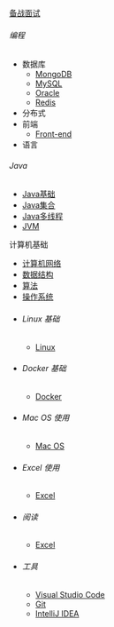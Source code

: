 [备战面试](./docs/a-1备战面试.md)

###### 编程

- 数据库
  - [MongoDB](./docs/program/database/mongo.md)
  - [MySQL](./docs/program/database/mysql.md)
  - [Oracle](./docs/program/database/oracle.md)
  - [Redis](./docs/program/database/redis.md)
- 分布式
- 前端
  - [Front-end](./doc/program/front-end/前端开发笔记.md)
- 语言

###### Java

* [Java基础](./docs/b-1面试题总结-Java基础.md)
* [Java集合](./docs/b-2Java集合.md)
* [Java多线程](./docs/b-3Java多线程.md)
* [JVM](./docs/b-4jvm.md)

计算机基础

* [计算机网络](./docs/c-1计算机网络.md)
* [数据结构](./docs/c-2数据结构.md)
* [算法](./docs/c-3算法.md)
* [操作系统](./docs/c-4操作系统.md)


- ###### Linux 基础

  - [Linux](./docs/linux/linux.md)

- ###### Docker 基础

  * [Docker](./docs/docker/docker.md)

- ###### Mac OS 使用

  - [Mac OS](./docs/mac/mac.md)

- ###### Excel 使用

  - [Excel](./docs/excel/excel.md)

- ###### 阅读

  - [Excel](./docs/excel/excel.md)

- ###### 工具

  - [Visual Studio Code](./docs/tools/vscode.md)
  - [Git](./docs/tools/git.md)
  - [IntelliJ IDEA](./docs/tools/idea.md)

